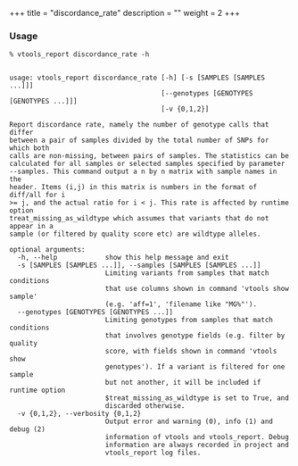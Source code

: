 
+++
title = "discordance_rate"
description = ""
weight = 2
+++



### Usage

    % vtools_report discordance_rate -h
    

    usage: vtools_report discordance_rate [-h] [-s [SAMPLES [SAMPLES ...]]]
                                          [--genotypes [GENOTYPES [GENOTYPES ...]]]
                                          [-v {0,1,2}]
    
    Report discordance rate, namely the number of genotype calls that differ
    between a pair of samples divided by the total number of SNPs for which both
    calls are non-missing, between pairs of samples. The statistics can be
    calculated for all samples or selected samples specified by parameter
    --samples. This command output a n by n matrix with sample names in the
    header. Items (i,j) in this matrix is numbers in the format of diff/all for i
    >= j, and the actual ratio for i < j. This rate is affected by runtime option
    treat_missing_as_wildtype which assumes that variants that do not appear in a
    sample (or filtered by quality score etc) are wildtype alleles.
    
    optional arguments:
      -h, --help            show this help message and exit
      -s [SAMPLES [SAMPLES ...]], --samples [SAMPLES [SAMPLES ...]]
                            Limiting variants from samples that match conditions
                            that use columns shown in command 'vtools show sample'
                            (e.g. 'aff=1', 'filename like "MG%"').
      --genotypes [GENOTYPES [GENOTYPES ...]]
                            Limiting genotypes from samples that match conditions
                            that involves genotype fields (e.g. filter by quality
                            score, with fields shown in command 'vtools show
                            genotypes'). If a variant is filtered for one sample
                            but not another, it will be included if runtime option
                            $treat_missing_as_wildtype is set to True, and
                            discarded otherwise.
      -v {0,1,2}, --verbosity {0,1,2}
                            Output error and warning (0), info (1) and debug (2)
                            information of vtools and vtools_report. Debug
                            information are always recorded in project and
                            vtools_report log files.